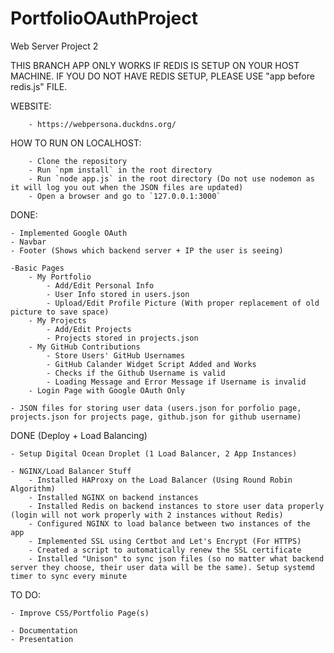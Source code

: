 # PortfolioOAuthProject
Web Server Project 2

THIS BRANCH APP ONLY WORKS IF REDIS IS SETUP ON YOUR HOST MACHINE. IF YOU DO NOT HAVE REDIS SETUP, PLEASE USE "app before redis.js" FILE.

WEBSITE:
    
        - https://webpersona.duckdns.org/
HOW TO RUN ON LOCALHOST:
    
        - Clone the repository
        - Run `npm install` in the root directory
        - Run `node app.js` in the root directory (Do not use nodemon as it will log you out when the JSON files are updated)
        - Open a browser and go to `127.0.0.1:3000`

DONE:

    - Implemented Google OAuth
    - Navbar
    - Footer (Shows which backend server + IP the user is seeing)

    -Basic Pages
        - My Portfolio
            - Add/Edit Personal Info
            - User Info stored in users.json
            - Upload/Edit Profile Picture (With proper replacement of old picture to save space)
        - My Projects
            - Add/Edit Projects
            - Projects stored in projects.json
        - My GitHub Contributions
            - Store Users' GitHub Usernames
            - GitHub Calander Widget Script Added and Works
            - Checks if the Github Username is valid
            - Loading Message and Error Message if Username is invalid
        - Login Page with Google OAuth Only

    - JSON files for storing user data (users.json for porfolio page, projects.json for projects page, github.json for github username)

DONE (Deploy + Load Balancing)

    - Setup Digital Ocean Droplet (1 Load Balancer, 2 App Instances)
    
    - NGINX/Load Balancer Stuff
        - Installed HAProxy on the Load Balancer (Using Round Robin Algorithm)
        - Installed NGINX on backend instances
        - Installed Redis on backend instances to store user data properly (login will not work properly with 2 instances without Redis)
        - Configured NGINX to load balance between two instances of the app
        - Implemented SSL using Certbot and Let's Encrypt (For HTTPS)
        - Created a script to automatically renew the SSL certificate
        - Installed "Unison" to sync json files (so no matter what backend server they choose, their user data will be the same). Setup systemd timer to sync every minute

TO DO:

    - Improve CSS/Portfolio Page(s)
    
    - Documentation
    - Presentation




